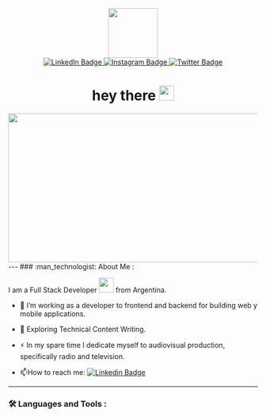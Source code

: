 <div id="header" align="center">
  <img src="https://media.giphy.com/media/fvx95jkua5th3YeThr/giphy.gif" width="100"/>
  
</div>
<div id="badges" align="center">
 
  <a href="https://www.linkedin.com/in/rub%C3%A9n-dar%C3%ADo-1b6b7620b/">
    <img src="https://img.shields.io/badge/LinkedIn-blue?style=for-the-badge&logo=linkedin&logoColor=white" alt="LinkedIn Badge"/>
  </a>
  <a href="https://www.instagram.com/ruben_luxor/">
    <img src="https://img.shields.io/badge/Instagram-red?style=for-the-badge&logo=instagram&logoColor=white" alt="Instagram Badge"/>
  </a>
  <a href="https://twitter.com/ruben_luxor">
    <img src="https://img.shields.io/badge/Twitter-blue?style=for-the-badge&logo=twitter&logoColor=white" alt="Twitter Badge"/>
  </a>
</div>
<div id="count" align="center">
<img src="https://komarev.com/ghpvc/?username=rubenlux&style=flat-square&color=blue" alt=""/>
<h1>
  hey there
  <img src="https://media.giphy.com/media/hvRJCLFzcasrR4ia7z/giphy.gif" width="30px"/>
</h1>
</div>
<div align="center">
  <img src="https://media.giphy.com/media/dWesBcTLavkZuG35MI/giphy.gif" width="600" height="300"/>
</div>
---
### :man_technologist: About Me :

I am a Full Stack Developer <img src="https://media.giphy.com/media/WUlplcMpOCEmTGBtBW/giphy.gif" width="30"> from Argentina.
- :telescope: I’m working as a developer to frontend and backend for building web y mobile applications.

- :seedling: Exploring Technical Content Writing.

- :zap: In my spare time I dedicate myself to audiovisual production, specifically radio and television.

- :mailbox:How to reach me: [![Linkedin Badge](https://img.shields.io/badge/-Linkedin-blue?style=flat&logo=Linkedin&logoColor=white)](https://www.linkedin.com/in/rub%C3%A9n-dar%C3%ADo-1b6b7620b/)
---
### :hammer_and_wrench: Languages and Tools :
